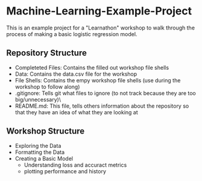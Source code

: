 # Machine-Learning-Example-Project

This is an example project for a "Learnathon" workshop to walk through the process of making a basic logistic regression model.

## Repository Structure

- Completeted Files: Contains the filled out workshop file shells
- Data: Contains the data.csv file for the workshop
- File Shells: Contains the empy workshop file shells (use during the workshop to follow along)
- .gitignore: Tells git what files to ignore (to not track because they are too big/unnecessary)\
- README.md: This file, tells others information about the repository so that they have an idea of what they are looking at

## Workshop Structure

- Exploring the Data
- Formatting the Data
- Creating a Basic Model
  - Understanding loss and accuract metrics
  - plotting performance and history
